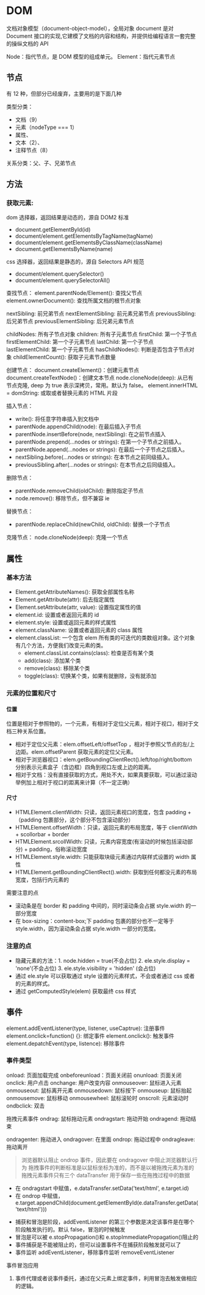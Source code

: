 # DOM

文档对象模型（document-object-model），全局对象 document 是对 Document 接口的实现,它建模了文档的内容和结构，并提供给编程语言一套完整的操纵文档的 API

Node：指代节点，是 DOM 模型的组成单元。
Element：指代元素节点

## 节点

有 12 种，但部分已经废弃，主要用的是下面几种

类型分类：

- 文档（9）
- 元素（nodeType === 1）
- 属性、
- 文本（2）、
- 注释节点（8）

关系分类：父、子、兄弟节点

## 方法

### 获取元素:

dom 选择器，返回结果是动态的，源自 DOM2 标准

- document.getElementById(id)
- document/element.getElementsByTagName(tagName)
- document/element.getElementsByClassName(className)
- document.getElementsByName(name)

css 选择器，返回结果是静态的，源自 Selectors API 规范

- document/element.querySelector()
- document/element.querySelectorAll()

查找节点：
element.parentNode/Element(): 查找父节点
element.ownerDocument(): 查找所属文档的根节点对象

nextSibling: 前兄弟节点
nextElementSibling: 前元素兄弟节点
previousSibling: 后兄弟节点
previousElementSibling: 后兄弟元素节点

childNodes: 所有子节点对象
children: 所有子元素节点
firstChild: 第一个子节点
firstElementChild: 第一个子元素节点
lastChild: 第一个子节点
lastElementChild: 第一个子元素节点
hasChildNodes(): 判断是否包含子节点对象
childElementCount(): 获取子元素节点数量

创建节点：
document.createElement()：创建元素节点
document.createTextNode()：创建文本节点
node.cloneNode(deep): 从已有节点克隆, deep 为 true 表示深拷贝，常用。默认为 false。
element.innerHTML = domString: 或取或者替换元素的 HTML 片段

插入节点：

- write(): 将任意字符串插入到文档中
- parentNode.appendChild(node): 在最后插入子节点
- parentNode.insertBefore(node, nextSibling): 在之前节点插入
- parentNode.prepend(...nodes or strings): 在第一个子节点之前插入。
- parentNode.append(...nodes or strings): 在最后一个子节点之后插入。
- nextSibling.before(...nodes or strings): 在本节点之前同级插入。
- previousSibling.after(...nodes or strings): 在本节点之后同级插入。

删除节点：

- parentNode.removeChild(oldChild): 删除指定子节点
- node.remove(): 移除节点，但不兼容 ie

替换节点：

- parentNode.replaceChild(newChild, oldChild): 替换一个子节点

克隆节点：
node.cloneNode(deep): 克隆一个节点

## 属性

### 基本方法

- Element.getAttributeNames(): 获取全部属性名称
- Element.getAttribute(attr): 后去指定属性
- Element.setAttribute(attr, value): 设置指定属性的值
- element.id: 设置或者返回元素的 id
- element.style: 设置或返回元素的样式属性
- element.className: 设置或者返回元素的 class 属性
- element.classList: 一个包含 elem 所有类的可迭代的类数组对象。这个对象有几个方法，方便我们改变元素的类。
  - element.classList.contains(class): 检查是否有某个类
  - add(class): 添加某个类
  - remove(class): 移除某个类
  - toggle(class): 切换某个类，如果有就删除，没有就添加

### 元素的位置和尺寸

#### 位置

位置是相对于参照物的，一个元素，有相对于定位父元素，相对于视口，相对于文档三种关系位置。

- 相对于定位父元素：elem.offsetLeft/offsetTop ，相对于参照父节点的左/上边距。elem.offsetParent 获取元素的定位父元素。
- 相对于浏览器视口：elem.getBoundingClientRect().left/top/right/bottom 分别表示元素盒子（含边框）四角到视口左或上边的距离。
- 相对于文档：没有直接获取的方式，用处不大，如果真要获取，可以通过滚动举例加上相对于视口的距离来计算（不一定正确）

#### 尺寸

- HTMLElement.clientWidth: 只读，返回元素视口的宽度，包含 padding +（padding 包裹部分，这个部分不包含滚动部分）
- HTMLElement.offsetWidth：只读，返回元素的布局宽度，等于 clientWidth + scollorbar + border
- HTMLElement.srcollWidth: 只读，元素内容宽度(有滚动的时候包括滚动部分) + padding，俗称滚动宽度
- HTMLElement.style.width: 只能获取块级元素通过内联样式设置的 width 属性
- HTMLElement.getBoundingClientRect().width: 获取到任何都没元素的布局宽度，包括行内元素的

需要注意的点

- 滚动条是在 border 和 padding 中间的，同时滚动条会占据 style.width 的一部分宽度
- 在 box-sizing：content-box;下 padding 包裹的部分也不一定等于 style.width，因为滚动条会占据 style.width 一部分的宽度。

### 注意的点

- 隐藏元素的方法：1. node.hidden = true(不会占位) 2. ele.style.display = 'none'(不会占位) 3. ele.style.visibility = 'hidden' (会占位)
- 通过 ele.style 可以获取通过 style 设置的元素样式，不会或者通过 css 或者的元素的样式。
- 通过 getComputedStyle(elem) 获取最终 css 样式

## 事件

element.addEventListener(type, listener, useCaptrue): 注册事件
element.onclick=function() {}: 绑定事件
element.onclick(): 触发事件
element.depatchEvent(type, listence): 移除事件

### 事件类型

onload: 页面加载完成
onbeforeunload：页面关闭前
onunload: 页面关闭
onclick: 用户点击
onchange: 用户改变内容
onmouseover: 鼠标进入元素
onmouseout: 鼠标离开元素
onmousedown: 鼠标按下
onmouseup: 鼠标抬起
onmousemove: 鼠标移动
onmousewheel: 鼠标滚轮时
onscroll: 元素滚动时
ondbclick: 双击

拖拽元素事件
ondrag: 鼠标拖动元素
ondragstart: 拖动开始
ondragend: 拖动结束

ondragenter: 拖动进入
ondragover: 在里面
ondrop: 拖动过程中
ondragleave: 拖动离开

> 浏览器默认阻止 ondrop 事件，因此要在 ondragover 中阻止浏览器默认行为
> 拖拽事件的判断标准是以鼠标坐标为准的，而不是以被拖拽元素为准的
> 拖拽元素事件只有三个
> dataTransfer 用于保存一些在拖拽过程中的数据

- 在 ondragstart 中赋值，e.dataTransfer.setData('text/html', e.target.id)
- 在 ondrop 中赋值， e.target.appendChild(document.getElementById(e.dataTransfer.getData('text/html')))

* 捕获和冒泡是阶段，addEventListener 的第三个参数是决定该事件是在哪个阶段触发执行的。默认 false，冒泡的时候触发
* 冒泡是可以被 e.stopPropagation()和 e.stopImmediatePropagation()阻止的
* 事件捕获是不能被阻止的，但可以设置事件不在捕获阶段触发就可以了
* 事件监听 addEventListener，移除事件监听 removeEventListener

事件冒泡应用

1. 事件代理或者说事件委托，通过在父元素上绑定事件，利用冒泡去触发做相应的逻辑。
